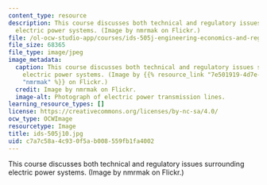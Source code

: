 ```yaml
---
content_type: resource
description: This course discusses both technical and regulatory issues surrounding
  electric power systems. (Image by nmrmak on Flickr.)
file: /ol-ocw-studio-app/courses/ids-505j-engineering-economics-and-regulation-of-the-electric-power-sector-spring-2010/c7a7c58a4c930f5ab008559fb1fa4002_ids-505j10.jpg
file_size: 68365
file_type: image/jpeg
image_metadata:
  caption: This course discusses both technical and regulatory issues surrounding
    electric power systems. (Image by {{% resource_link "7e501919-4d7e-47bb-9196-82f133eed2b3"
    "nmrmak" %}} on Flickr.)
  credit: Image by nmrmak on Flickr.
  image-alt: Photograph of electric power transmission lines.
learning_resource_types: []
license: https://creativecommons.org/licenses/by-nc-sa/4.0/
ocw_type: OCWImage
resourcetype: Image
title: ids-505j10.jpg
uid: c7a7c58a-4c93-0f5a-b008-559fb1fa4002
---
```

This course discusses both technical and regulatory issues surrounding electric power systems. (Image by nmrmak on Flickr.)